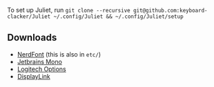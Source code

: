 To set up Juliet, run `git clone --recursive
git@github.com:keyboard-clacker/Juliet ~/.config/Juliet && ~/.config/Juliet/setup`

## Downloads

- [NerdFont](https://www.nerdfonts.com/) (this is also in `etc/`)
- [Jetbrains Mono](https://www.jetbrains.com/lp/mono/)
- [Logitech Options](https://www.logitech.com/en-us/product/options)
- [DisplayLink](https://www.displaylink.com/downloads/macos)
